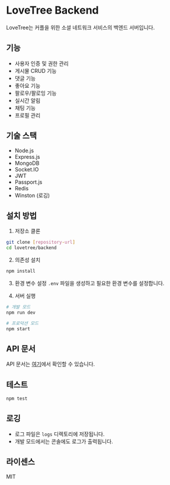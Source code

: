 # LoveTree Backend

LoveTree는 커플을 위한 소셜 네트워크 서비스의 백엔드 서버입니다.

## 기능

- 사용자 인증 및 권한 관리
- 게시물 CRUD 기능
- 댓글 기능
- 좋아요 기능
- 팔로우/팔로잉 기능
- 실시간 알림
- 채팅 기능
- 프로필 관리

## 기술 스택

- Node.js
- Express.js
- MongoDB
- Socket.IO
- JWT
- Passport.js
- Redis
- Winston (로깅)

## 설치 방법

1. 저장소 클론
```bash
git clone [repository-url]
cd lovetree/backend
```

2. 의존성 설치
```bash
npm install
```

3. 환경 변수 설정
`.env` 파일을 생성하고 필요한 환경 변수를 설정합니다.

4. 서버 실행
```bash
# 개발 모드
npm run dev

# 프로덕션 모드
npm start
```

## API 문서

API 문서는 [여기](docs/api.md)에서 확인할 수 있습니다.

## 테스트

```bash
npm test
```

## 로깅

- 로그 파일은 `logs` 디렉토리에 저장됩니다.
- 개발 모드에서는 콘솔에도 로그가 출력됩니다.

## 라이센스

MIT 